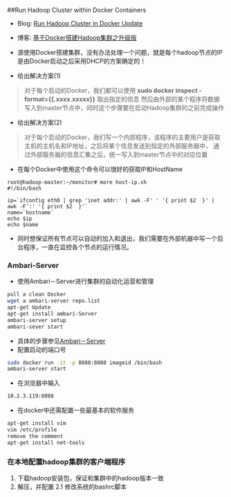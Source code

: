 ##Run Hadoop Cluster within Docker Containers

- Blog: [Run Hadoop Cluster in Docker Update](http://kiwenlau.com/2016/06/26/hadoop-cluster-docker-update-english/)
- 博客: [基于Docker搭建Hadoop集群之升级版](http://kiwenlau.com/2016/06/12/160612-hadoop-cluster-docker-update/)

- 源使用Docker搭建集群，没有办法处理一个问题，就是每个hadoop节点的IP是由Docker启动之后采用DHCP的方案确定的！
- 给出解决方案(1)
> 对于每个启动的Docker，我们都可以使用 **sudo docker inspect -format={{.xxxx.xxxxx}}** 取出指定的信息
然后由外部的某个程序将数据写入到master节点中，同时这个步骤要在启动Hadoop集群的之前完成操作

- 给出解决方案(2)
> 对于每个启动的Docker，我们写一个内部程序，该程序的主要用户是获取主机的主机名和IP地址，之后将某个信息发送到指定的外部服务器中，
通过外部服务器的信息汇集之后，统一写入到master节点中的对应位置

- 在每个Docker中使用这个命令可以很好的获取IP和HostName
```
root@hadoop-master:~/monitor# more host-ip.sh
#!/bin/bash

ip=`ifconfig eth0 | grep 'inet addr:' | awk -F' ' '{ print $2  }' | awk -F':' '{ print $2  }'`
name=`hostname`
echo $ip
echo $name
```

- 同时想保证所有节点可以自动的加入和退出，我们需要在外部机器中写一个后台程序，一直在监控各个节点的运行情况。

### Ambari-Server
- 使用Ambari－Server进行集群的自动化运营和管理
```bash
pull a clean Docker
wget a ambari-server repo.list
apt-get Update
apt-get install ambari-Server
ambari-server setup
ambari-sever start
```
- 具体的步骤参见[Ambari－Server](https://cwiki.apache.org/confluence/display/AMBARI/Install+Ambari+2.2.2+from+Public+Repositories)
- 配置启动的端口号
```bash
sudo docker run -it -p 8088:8080 imageid /bin/bash
ambari-server start
```
- 在浏览器中输入
```bash
10.2.3.119:8088
```
- 在docker中还需配置一些最基本的软件服务
```bash
apt-get install vim
vim /etc/profile 
remove the comment
apt-get install net-tools
```
### 在本地配置hadoop集群的客户端程序
1. 下载hadoop安装包，保证和集群中的hadoop版本一致
2. 解压，并配置
2.1 修改系统的bashrc脚本

